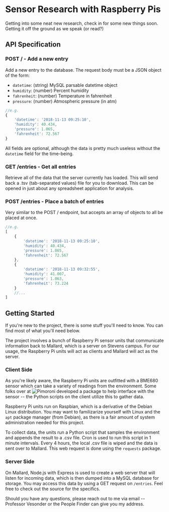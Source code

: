 # Sensor Research with Raspberry Pis
Getting into some neat new research, check in for some new things soon.  Getting it off the ground as we speak (or read?)

## API Specification

### POST / - Add a new entry
Add a new entry to the database.  The request body must be a JSON object of the form:

- `datetime`: (string) MySQL parsable datetime object
- `humidity`: (number) Percent humidity
- `fahrenheit`: (number) Temperature in fahrenheit
- `pressure`: (number) Atmospheric pressure (in atm)

```javascript
//e.g.
{
    'datetime': '2018-11-13 09:25:10',
    'humidity': 40.434,
    'pressure': 1.065,
    'fahrenheit': 72.567
}
```

All fields are optional, although the data is pretty much useless without the `datetime` field for the time-being.

### GET /entries - Get all entries
Retrieve all of the data that the server currently has loaded.  This will send back a .tsv (tab-separated values) file for you to download.  This can be opened in just about any spreadsheet application for analysis.

### POST /entries - Place a batch of entries
Very similar to the POST / endpoint, but accepts an array of objects to all be placed at once.

```javascript
//e.g.
[
    {
        'datetime': '2018-11-13 09:25:10',
        'humidity': 40.434,
        'pressure': 1.065,
        'fahrenheit': 72.567
    },
    {
        'datetime': '2018-11-13 09:32:55',
        'humidity': 41.007,
        'pressure': 1.063,
        'fahrenheit': 73.224
    }
    //...
]

```

## Getting Started
If you're new to the project, there is some stuff you'll need to know.   You can find most of what you'll need below.

The project involves a bunch of Raspberry Pi sensor units that communicate information back to Mallard, which is a server on Stevens campus.  For our usage, the Raspberry Pi units will act as clients and Mallard will act as the server.

### Client Side
As you're likely aware, the Raspberry Pi units are outfitted with a BME680 sensor which can take a variety of readings from the environment.  Some folks over at ![Pimoroni]('https://github.com/pimoroni/bme680-python') developed a package to help interface with the sensor -- the Python scripts on the client utilize this to gather data.

Raspberry Pi units run on Raspbian, which is a derivative of the Debian Linux distribution.  You may want to familizarize yourself with Linux and the `apt` package manager (from Debian), as there is a fair amount of system administration needed for this project.

To collect data, the units run a Python script that samples the environment and appends the result to a .csv file.  Cron is used to run this script in 1 minute intervals.  Every 4 hours, the local .csv file is wiped and the data is sent over to Mallard.  This web request is done using the `requests` package.

### Server Side
On Mallard, Node.js with Express is used to create a web server that will listen for incoming data, which is then dumped into a MySQL database for storage.  You may access this data by using a GET request on `/entries`.  Feel free to check out the source for the specifics.

Should you have any questions, please reach out to me via email -- Professor Vesonder or the People Finder can give you my address.